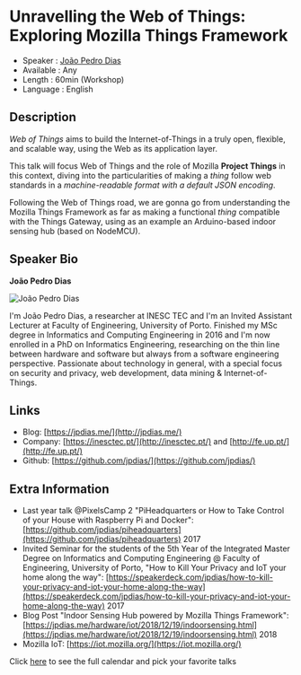 Unravelling the Web of Things: Exploring Mozilla Things Framework
=========================

* Speaker : [João Pedro Dias](https://pixels.camp/jpdias)
* Available : Any
* Length : 60min (Workshop)
* Language : English

Description
-----------

*Web of Things* aims to build the Internet-of-Things in a truly open, flexible, and scalable way, using the Web as its application layer.

This talk will focus Web of Things and the role of Mozilla **Project Things** in this context, diving into the particularities of making a *thing* follow web standards in a *machine-readable format with a default JSON encoding*. 

Following the Web of Things road, we are gonna go from understanding the Mozilla Things Framework as far as making a functional *thing* compatible with the Things Gateway, using as an example an Arduino-based indoor sensing hub (based on NodeMCU).


Speaker Bio
-----------

**João Pedro Dias**

![João Pedro Dias](https://avatars3.githubusercontent.com/u/3944845?v=4)

I'm João Pedro Dias, a researcher at INESC TEC and I'm an Invited Assistant Lecturer at Faculty of Engineering, University of Porto. Finished my MSc degree in Informatics and Computing Engineering in 2016 and I'm now enrolled in a PhD on Informatics Engineering, researching on the thin line between hardware and software but always from a software engineering perspective. Passionate about technology in general, with a special focus on security and privacy, web development, data mining & Internet-of-Things. 

Links
-----

* Blog: [https://jpdias.me/](http://jpdias.me/)
* Company: [https://inesctec.pt/](http://inesctec.pt/) and [http://fe.up.pt/](http://fe.up.pt/)
* Github: [https://github.com/jpdias/](https://github.com/jpdias/)


Extra Information
-----------------

* Last year talk @PixelsCamp 2 "PiHeadquarters or How to Take Control of your House with Raspberry Pi and Docker": [https://github.com/jpdias/piheadquarters](https://github.com/jpdias/piheadquarters) 2017
* Invited Seminar for the students of the 5th Year of the Integrated Master Degree on Informatics and Computing Engineering @ Faculty of Engineering, University of Porto, "How to Kill Your Privacy and IoT your home along the way": [https://speakerdeck.com/jpdias/how-to-kill-your-privacy-and-iot-your-home-along-the-way](https://speakerdeck.com/jpdias/how-to-kill-your-privacy-and-iot-your-home-along-the-way) 2017
* Blog Post "Indoor Sensing Hub powered by Mozilla Things Framework": [https://jpdias.me/hardware/iot/2018/12/19/indoorsensing.html](https://jpdias.me/hardware/iot/2018/12/19/indoorsensing.html) 2018
* Mozilla IoT: [https://iot.mozilla.org/](https://iot.mozilla.org/)

Click [here][1] to see the full calendar and pick your favorite talks

[1]: https://pixels.camp/schedule/

